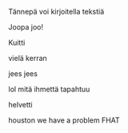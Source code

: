 Tännepä voi kirjoitella tekstiä

Joopa joo!

Kuitti

vielä kerran

jees jees

lol mitä ihmettä tapahtuu

helvetti

houston we have a problem FHAT